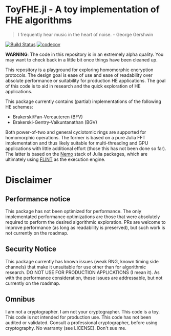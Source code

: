 # ToyFHE.jl - A toy implementation of FHE algorithms

> I frequently hear music in the heart of noise. - George Gershwin


[![Build Status](https://travis-ci.org/JuliaComputing/ToyFHE.jl.svg?branch=master)](https://travis-ci.org/JuliaComputing/ToyFHE.jl)
[![codecov](https://codecov.io/gh/JuliaComputing/ToyFHE.jl/branch/master/graph/badge.svg)](https://codecov.io/gh/JuliaComputing/ToyFHE.jl)

**WARNING**: The code in this repository is in an extremely alpha quality. You
may want to check back in a little bit once things have been cleaned up.

This repository is a playground for exploring homomorphic encryption protocols.
The design goal is ease of use and ease of readability over absolute performance
or suitability for production HE applications. The goal of this code is to aid
in research and the quick exploration of HE applications.

This package currently contains (partial) implementations of the following HE
schemes:

- Brakerski/Fan-Vercauteren (BFV)
- Brakerski-Gentry-Vaikuntanathan (BGV)

Both power-of-two and general cyclotomic rings are supported for homomorphic
operations. The former is based on a pure Julia FFT implementation and thus
likely suitable for multi-threading and GPU applications with little additional
effort (those this has not been done so far). The latter is based on the
[Nemo](http://nemocas.org/) stack of Julia packages, which are ultimately using
[FLINT](http://www.flintlib.org/) as the execution engine.

# Disclaimer
## Performance notice

This package has not been optimized for performance. The only implementated
performance optimizations are those that were absolutely required to perform
the desired algorithmic exploration. PRs are welcome to improve performance
(as long as readability is preserved), but such work is not currently on the
roadmap.

## Security Notice

This package currently has known issues (weak RNG, known timing side channels)
that make it unsuitable for use other than for algorithmic research. DO NOT USE
FOR PRODUCTION APPLICATIONS (I mean it). As with the performance consideration,
these issues are addressable, but not currently on the roadmap.

## Omnibus

I am not a cryptographer. I am not your cryptographer. This code is a toy.
This code is not intended for production use. This code has not been audited
or validated. Consult a professional cryptographer, before using cryptography.
No warranty (see LICENSE). Don't sue me.
